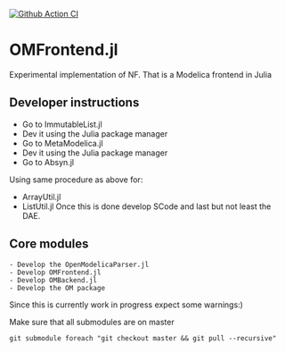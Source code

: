 [![Github Action CI](https://github.com/JKRT/OMFrontend.jl/workflows/CI/badge.svg)](https://github.com/JKRT/OMFrontend.jl/actions)
# OMFrontend.jl
Experimental implementation of NF. That is a Modelica frontend in Julia

## Developer instructions 
  - Go to ImmutableList.jl 
  - Dev it using the Julia package manager
  - Go to MetaModelica.jl 
  - Dev it using the Julia package manager
  - Go to Absyn.jl

Using same procedure as above for:
  - ArrayUtil.jl 
  - ListUtil.jl
Once this is done develop SCode and last but not least the DAE.
## Core modules
	- Develop the OpenModelicaParser.jl
	- Develop OMFrontend.jl
	- Develop OMBackend.jl
	- Develop the OM package 

Since this is currently work in progress expect some warnings:) 

Make sure that all submodules are on master

```
git submodule foreach "git checkout master && git pull --recursive"
```
